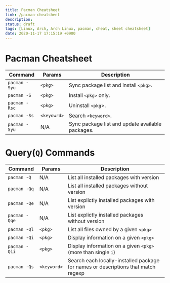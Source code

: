 ```yaml
---
title: Pacman Cheatsheet
link: /pacman-cheatsheet
description: 
status: draft
tags: [Linux, Arch, Arch Linux, pacman, cheat, sheet cheatsheet]
date: 2020-11-17 17:15:19 +0900
---
```


# Pacman Cheatsheet

| Command | Params | Description |
|---|---|---|
|`pacman -Syu` | `<pkg>` | Sync package list and install `<pkg>`. |
|`pacman -S` | `<pkg>` | Install `<pkg>` only.  |
|`pacman -Rsc` | `<pkg>` | Uninstall `<pkg`>. |
|`pacman -Ss` | `<keyowrd>` | Search `<keyword>`. |
|`pacman -Syu` | N/A | Sync package list and update available packages. |


# Query(`Q`) Commands

| Command | Params | Description |
|---|---|---|
|`pacman -Q` | N/A | List all installed packages with version |
|`pacman -Qq` | N/A | List all installed packages without version |
|`pacman -Qe` | N/A | List explictly installed packages with version |
|`pacman -Qqe` | N/A | List explictly installed packages without version |
|`pacman -Ql` | `<pkg>` | List all files owned by a given `<pkg>` |
|`pacman -Qi` | `<pkg>` | Display information on a given `<pkg>` |
|`pacman -Qii` | `<pkg>` | Display information on a given `<pkg>` (more than single `i`)|
|`pacman -Qs` | `<keyword>` | Search each locally-installed package for names or descriptions that match regexp|
